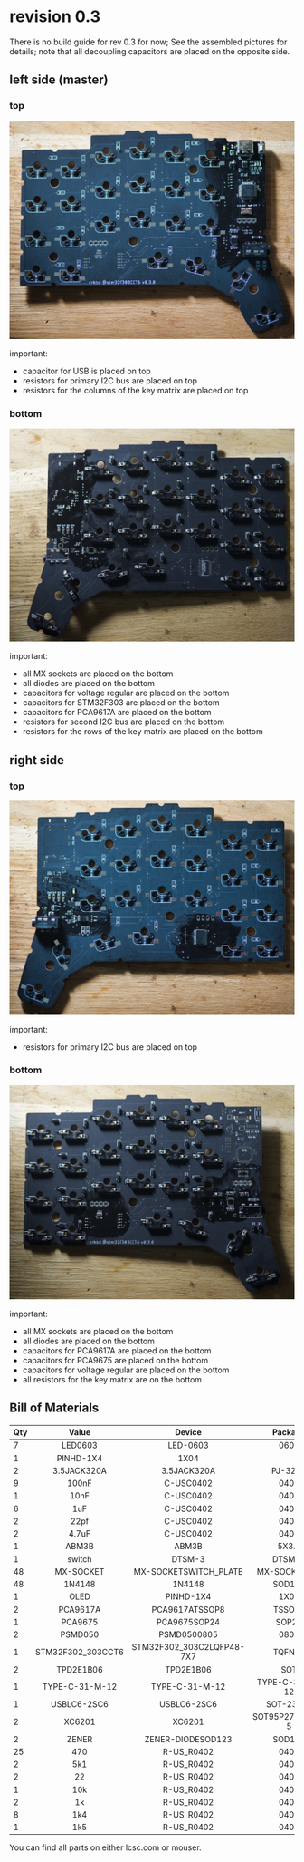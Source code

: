 # revision 0.3

There is no build guide for rev 0.3 for now; See the assembled pictures for details; 
note that all decoupling capacitors are placed on the opposite side.

## left side (master)

### top

![left-top](./assembled-left-side-top.jpg)

important:
- capacitor for USB is placed on top
- resistors for primary I2C bus are placed on top
- resistors for the columns of the key matrix are placed on top

### bottom

![left-bottom](./assembled-left-side-bottom.jpg)

important:
- all MX sockets are placed on the bottom
- all diodes are placed on the bottom
- capacitors for voltage regular are placed on the bottom
- capacitors for STM32F303 are placed on the bottom
- capacitors for PCA9617A are placed on the bottom
- resistors for second I2C bus are placed on the bottom
- resistors for the rows of the key matrix are placed on the bottom

## right side 

### top

![right-top](./assembled-right-side-top.jpg)

important: 
- resistors for primary I2C bus are placed on top

### bottom

![right-bottom](./assembled-right-side-bottom.jpg)

important:
- all MX sockets are placed on the bottom
- all diodes are placed on the bottom
- capacitors for PCA9617A are placed on the bottom
- capacitors for PCA9675 are placed on the bottom
- capacitors for voltage regular are placed on the bottom
- all resistors for the key matrix are on the bottom

## Bill of Materials

|Qty|Value                     |Device                    |Package              |
|---|:------------------------:|:------------------------:|:-------------------:|
|7  |LED0603                   |LED-0603                  |0603                 |
|1  |PINHD-1X4                 |1X04                      |                     |
|2  |3.5JACK320A               |3.5JACK320A               |PJ-320A              |
|9  |100nF                     |C-USC0402                 |0402                 |
|1  |10nF                      |C-USC0402                 |0402                 |
|6  |1uF                       |C-USC0402                 |0402                 |
|2  |22pf                      |C-USC0402                 |0402                 |
|2  |4.7uF                     |C-USC0402                 |0402                 |
|1  |ABM3B                     |ABM3B                     |5X3.2                |
|1  |switch                    |DTSM-3                    |DTSM-3               |
|48 |MX-SOCKET                 |MX-SOCKETSWITCH_PLATE     |MX-SOCKET-3P         |
|48 |1N4148                    |1N4148                    |SOD123               |
|1  |OLED                      |PINHD-1X4                 |1X04                 |
|2  |PCA9617A                  |PCA9617ATSSOP8            |TSSOP8               |
|1  |PCA9675                   |PCA9675SOP24              |SOP24                |
|2  |PSMD050                   |PSMD0500805               |0804                 |
|1  |STM32F302_303CCT6         |STM32F302_303C2LQFP48-7X7 |TQFN48               |
|2  |TPD2E1B06                 |TPD2E1B06                 |SOT                  |
|1  |TYPE-C-31-M-12            |TYPE-C-31-M-12            |TYPE-C-31-M-12       |
|1  |USBLC6-2SC6               |USBLC6-2SC6               |SOT-23-6L            |
|2  |XC6201                    |XC6201                    |SOT95P270X110-5      |
|2  |ZENER                     |ZENER-DIODESOD123         |SOD123               |
|25 |470                       |R-US_R0402                |0402                 |
|2  |5k1                       |R-US_R0402                |0402                 |
|2  |22                        |R-US_R0402                |0402                 |
|1  |10k                       |R-US_R0402                |0402                 |
|2  |1k                        |R-US_R0402                |0402                 |
|8  |1k4                       |R-US_R0402                |0402                 |
|1  |1k5                       |R-US_R0402                |0402                 |

You can find all parts on either lcsc.com or mouser.
